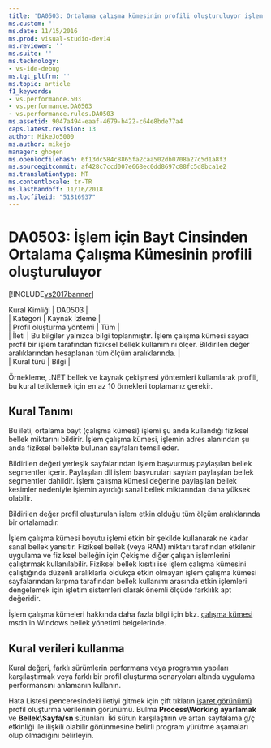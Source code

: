 ```yaml
---
title: 'DA0503: Ortalama çalışma kümesinin profili oluşturuluyor işlem için bayt cinsinden | Microsoft Docs'
ms.custom: ''
ms.date: 11/15/2016
ms.prod: visual-studio-dev14
ms.reviewer: ''
ms.suite: ''
ms.technology:
- vs-ide-debug
ms.tgt_pltfrm: ''
ms.topic: article
f1_keywords:
- vs.performance.503
- vs.performance.DA0503
- vs.performance.rules.DA0503
ms.assetid: 9047a494-eaaf-4679-b422-c64e8bde77a4
caps.latest.revision: 13
author: MikeJo5000
ms.author: mikejo
manager: ghogen
ms.openlocfilehash: 6f13dc584c8865fa2caa502db0708a27c5d1a8f3
ms.sourcegitcommit: af428c7ccd007e668ec0dd8697c88fc5d8bca1e2
ms.translationtype: MT
ms.contentlocale: tr-TR
ms.lasthandoff: 11/16/2018
ms.locfileid: "51816937"
---
```

# <a name="da0503-average-working-set-in-bytes-for-the-process-being-profiled"></a>DA0503: İşlem için Bayt Cinsinden Ortalama Çalışma Kümesinin profili oluşturuluyor
[!INCLUDE[vs2017banner](../includes/vs2017banner.md)]

Kural Kimliği | DA0503 |  
| Kategori | Kaynak İzleme |  
| Profil oluşturma yöntemi | Tüm |  
| İleti | Bu bilgiler yalnızca bilgi toplanmıştır. İşlem çalışma kümesi sayacı profil bir işlem tarafından fiziksel bellek kullanımını ölçer. Bildirilen değer aralıklarından hesaplanan tüm ölçüm aralıklarında. |  
| Kural türü | Bilgi |  
  
 Örnekleme, .NET bellek ve kaynak çekişmesi yöntemleri kullanılarak profili, bu kural tetiklemek için en az 10 örnekleri toplamanız gerekir.  
  
## <a name="rule-description"></a>Kural Tanımı  
 Bu ileti, ortalama bayt (çalışma kümesi) işlemi şu anda kullandığı fiziksel bellek miktarını bildirir. İşlem çalışma kümesi, işlemin adres alanından şu anda fiziksel bellekte bulunan sayfaları temsil eder.  
  
 Bildirilen değeri yerleşik sayfalarından işlem başvurmuş paylaşılan bellek segmentler içerir. Paylaşılan dll işlem başvuruları sayılan paylaşılan bellek segmentler dahildir. İşlem çalışma kümesi değerine paylaşılan bellek kesimler nedeniyle işlemin ayırdığı sanal bellek miktarından daha yüksek olabilir.  
  
 Bildirilen değer profil oluşturulan işlem etkin olduğu tüm ölçüm aralıklarında bir ortalamadır.  
  
 İşlem çalışma kümesi boyutu işlemi etkin bir şekilde kullanarak ne kadar sanal bellek yansıtır. Fiziksel bellek (veya RAM) miktarı tarafından etkilenir uygulama ve fiziksel belleğin için Çekişme diğer çalışan işlemlerini çalıştırmak kullanılabilir. Fiziksel bellek kısıtlı ise işlem çalışma kümesini çalıştığında düzenli aralıklarla oldukça etkin olmayan işlem çalışma kümesi sayfalarından kırpma tarafından bellek kullanımı arasında etkin işlemleri dengelemek için işletim sistemleri olarak önemli ölçüde farklılık apt değeridir.  
  
 İşlem çalışma kümeleri hakkında daha fazla bilgi için bkz. [çalışma kümesi](http://go.microsoft.com/fwlink/?LinkId=177830) msdn'in Windows bellek yönetimi belgelerinde.  
  
## <a name="how-to-use-rule-data"></a>Kural verileri kullanma  
 Kural değeri, farklı sürümlerin performans veya programın yapıları karşılaştırmak veya farklı bir profil oluşturma senaryoları altında uygulama performansını anlamanın kullanın.  
  
 Hata Listesi penceresindeki iletiyi gitmek için çift tıklatın [işaret görünümü](../profiling/marks-view.md) profil oluşturma verilerinin görünümü. Bulma **Process\Working ayarlamak** ve **Bellek\Sayfa/sn** sütunları. İki sütun karşılaştırın ve artan sayfalama g/ç etkinliği ile ilişkili olabilir görünmesine belirli program yürütme aşamaları olup olmadığını belirleyin.



